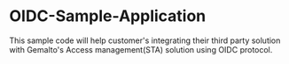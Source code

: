 # OIDC-Sample-Application
This sample code will help customer's integrating their third party solution with Gemalto's Access management(STA) solution using OIDC protocol.
